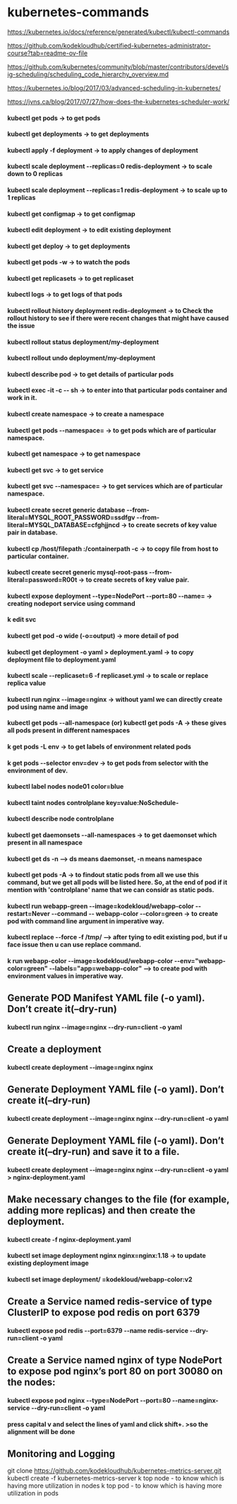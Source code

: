 # kubernetes-commands

https://kubernetes.io/docs/reference/generated/kubectl/kubectl-commands

https://github.com/kodekloudhub/certified-kubernetes-administrator-course?tab=readme-ov-file

https://github.com/kubernetes/community/blob/master/contributors/devel/sig-scheduling/scheduling_code_hierarchy_overview.md

https://kubernetes.io/blog/2017/03/advanced-scheduling-in-kubernetes/

https://jvns.ca/blog/2017/07/27/how-does-the-kubernetes-scheduler-work/

#### kubectl get pods -> to get pods
#### kubectl get deployments -> to get deployments
#### kubectl apply -f deployment -> to apply changes of deployment
#### kubectl scale deployment --replicas=0 redis-deployment -> to scale down to 0 replicas
#### kubectl scale deployment --replicas=1 redis-deployment -> to scale up to 1 replicas
#### kubectl get configmap -> to get configmap
#### kubectl edit deployment -> to edit existing deployment
#### kubectl get deploy -> to get deployments
#### kubectl get pods -w -> to watch the pods
#### kubectl get replicasets -> to get replicaset
#### kubectl logs <pod-name> -> to get logs of that pods
#### kubectl rollout history deployment redis-deployment -> to Check the rollout history to see if there were recent changes that might have caused the issue
#### kubectl rollout status deployment/my-deployment
#### kubectl rollout undo deployment/my-deployment
#### kubectl describe pod <podname> -> to get details of particular pods
#### kubectl exec -it <podname> -c <containername> -- sh  -> to enter into that particular pods container and work in it.
#### kubectl create namespace <my-namespace> -> to create a namespace
#### kubectl get pods --namespace=<my-namespace> -> to get pods which are of particular namespace.
#### kubectl get namespace -> to get namespace
#### kubectl get svc -> to get service
#### kubectl get svc --namespace=<my-namespace> -> to get services which are of particular namespace.
#### kubectl create secret generic database --from-literal=MYSQL_ROOT_PASSWORD=ssdfgv --from-literal=MYSQL_DATABASE=cfghjjncd  -> to create secrets of key value pair in database.
#### kubectl cp /host/filepath <podname>:/containerpath -c <containername> -> to copy file from host to particular container.
#### kubectl create secret generic mysql-root-pass --from-literal=password=R00t  -> to create secrets of key value pair.
#### kubectl expose deployment <pod-name> --type=NodePort --port=80 --name=<service-name> -> creating nodeport service using command
#### k edit svc
#### kubectl get pod -o wide (-o=output)  -> more detail of pod
#### kubectl get deployment <deployment-name> -o yaml > deployment.yaml  -> to copy deployment file to deployment.yaml
#### kubectl scale --replicaset=6 -f replicaset.yml -> to scale or replace replica value
#### kubectl run nginx --image=nginx -> without yaml we can directly create pod using name and image
#### kubectl get pods --all-namespace (or) kubectl get pods -A -> these gives all pods present in different namespaces
#### k get pods -L env -> to get labels of environment related pods
#### k get pods --selector env=dev -> to get pods from selector with the environment of dev.
#### kubectl label nodes node01 color=blue
#### kubectl taint nodes controlplane key=value:NoSchedule-
#### kubectl describe node controlplane
#### kubectl get daemonsets --all-namespaces -> to get daemonset which present in all namespace 
#### kubectl get ds <daemonset-name> -n <kube-system-namespacename> --> ds means daemonset, -n means namespace
#### kubectl get pods -A -> to findout static pods from all we use this command, but we get all pods will be listed here. So, at the end of pod if it mention with 'controlplane' name that we can considr as static pods.
#### kubectl run webapp-green --image=kodekloud/webapp-color --restart=Never --command -- webapp-color --color=green -> to create pod with command line argument in imperative way.
#### kubectl replace --force -f /tmp/<pod-name>  --> after tying to edit existing pod, but if u face issue then u can use replace command.
#### k run webapp-color --image=kodekloud/webapp-color --env="webapp-color=green" --labels="app=webapp-color" --> to create pod with environment values in imperative way.

## Generate POD Manifest YAML file (-o yaml). Don’t create it(–dry-run)

#### kubectl run nginx --image=nginx --dry-run=client -o yaml

## Create a deployment

#### kubectl create deployment --image=nginx nginx

## Generate Deployment YAML file (-o yaml). Don’t create it(–dry-run)

#### kubectl create deployment --image=nginx nginx --dry-run=client -o yaml

## Generate Deployment YAML file (-o yaml). Don’t create it(–dry-run) and save it to a file.

#### kubectl create deployment --image=nginx nginx --dry-run=client -o yaml > nginx-deployment.yaml

## Make necessary changes to the file (for example, adding more replicas) and then create the deployment.

#### kubectl create -f nginx-deployment.yaml

#### kubectl set image deployment nginx nginx=nginx:1.18 -> to update existing deployment image 
#### kubectl set image deployment/<deployment-name> <container-name>=kodekloud/webapp-color:v2

## Create a Service named redis-service of type ClusterIP to expose pod redis on port 6379

#### kubectl expose pod redis --port=6379 --name redis-service --dry-run=client -o yaml

## Create a Service named nginx of type NodePort to expose pod nginx’s port 80 on port 30080 on the nodes:

#### kubectl expose pod nginx --type=NodePort --port=80 --name=nginx-service --dry-run=client -o yaml

#### press capital v and select the lines of yaml and click shift+. >so the alignment will be done

## Monitoring and Logging

git clone https://github.com/kodekloudhub/kubernetes-metrics-server.git
kubectl create -f kubernetes-metrics-server
k top node - to know which is having more utilization in nodes
k top pod - to know which is having more utilization in pods
